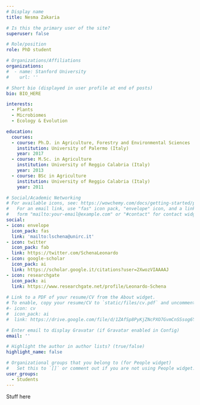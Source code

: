 ```yaml
---
# Display name
title: Nesma Zakaria

# Is this the primary user of the site?
superuser: false

# Role/position
role: PhD student

# Organizations/Affiliations
organizations:
#  - name: Stanford University
#    url: ''

# Short bio (displayed in user profile at end of posts)
bio: BIO_HERE

interests:
  - Plants
  - Microbiomes
  - Ecology & Evolution

education:
  courses:
  - course: Ph.D. in Agriculture, Forestry and Environmental Sciences
    institution: University of Palermo (Italy)
    year: 2017
  - course: M.Sc. in Agriculture
    institution: University of Reggio Calabria (Italy)
    year: 2013
  - course: BSc in Agriculture
    institution: University of Reggio Calabria (Italy)
    year: 2011

# Social/Academic Networking
# For available icons, see: https://wowchemy.com/docs/getting-started/page-builder/#icons
#   For an email link, use "fas" icon pack, "envelope" icon, and a link in the
#   form "mailto:your-email@example.com" or "#contact" for contact widget.
social:
- icon: envelope
  icon_pack: fas
  link: 'mailto:lschena@unirc.it' 
- icon: twitter
  icon_pack: fab
  link: https://twitter.com/SchenaLeonardo
- icon: google-scholar
  icon_pack: ai
  link: https://scholar.google.it/citations?user=2XwozVIAAAAJ
- icon: researchgate
  icon_pack: ai
  link: https://www.researchgate.net/profile/Leonardo-Schena
  
# Link to a PDF of your resume/CV from the About widget.
# To enable, copy your resume/CV to `static/files/cv.pdf` and uncomment the lines below.
#- icon: cv
#  icon_pack: ai
#  link: https://drive.google.com/file/d/1ZAfSp8PyKjZNcPXO7GvmCnSSsog6YxGF/view?usp=sharing

# Enter email to display Gravatar (if Gravatar enabled in Config)
email: ''

# Highlight the author in author lists? (true/false)
highlight_name: false

# Organizational groups that you belong to (for People widget)
#   Set this to `[]` or comment out if you are not using People widget.
user_groups:
  - Students
---
```


Stuff here
